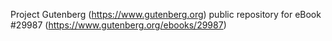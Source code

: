 Project Gutenberg (https://www.gutenberg.org) public repository for eBook #29987 (https://www.gutenberg.org/ebooks/29987)
